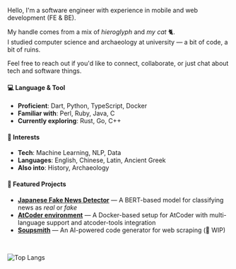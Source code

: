 Hello, I'm a software engineer with experience in mobile and web development (FE & BE).  

My handle comes from a mix of *hieroglyph* and *my cat* 🐈.  
I studied computer science and archaeology at university — a bit of code, a bit of ruins.  

Feel free to reach out if you'd like to connect, collaborate, or just chat about tech and software things.


#### 💻 Language & Tool

- **Proficient**: Dart, Python, TypeScript, Docker
- **Familiar with**: Perl, Ruby, Java, C
- **Currently exploring**: Rust, Go, C++

#### 🩷 Interests

- **Tech**: Machine Learning, NLP, Data
- **Languages**: English, Chinese, Latin, Ancient Greek
- **Also into**: History, Archaeology

#### 📌 Featured Projects
- [**Japanese Fake News Detector**](https://github.com/glyphcat/fake-news-detector) — A BERT-based model for classifying news as *real* or *fake*
- [**AtCoder environment**](https://github.com/glyphcat/atcoder-env) — A Docker-based setup for AtCoder with multi-language support and atcoder-tools integration
- [**Soupsmith**](https://github.com/glyphcat/soupsmith) — An AI-powered code generator for web scraping (🚧 WIP)

<br>
<p align="left" margin-top="15px">
  <img src="https://github-readme-stats.vercel.app/api/top-langs/?username=glyphcat&layout=compact&theme=material-palenight" alt="Top Langs" />
</p>




